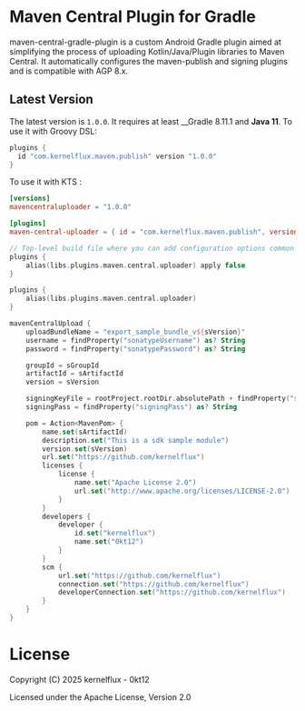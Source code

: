 # Maven Central Plugin for Gradle

maven-central-gradle-plugin is a custom Android Gradle plugin aimed at simplifying the process of uploading Kotlin/Java/Plugin libraries to Maven Central. It automatically configures the maven-publish and signing plugins and is compatible with AGP 8.x.

## Latest Version

The latest version is ``1.0.0``. It requires at least __Gradle 8.11.1 and __Java 11__.
To use it with Groovy DSL:

```gradle
plugins {
  id "com.kernelflux.maven.publish" version "1.0.0"
}
```

To use it with KTS :

```toml
[versions]
mavencentraluploader = "1.0.0"

[plugins]
maven-central-uploader = { id = "com.kernelflux.maven.publish", version.ref = "mavencentraluploader" }
```

```kts
// Top-level build file where you can add configuration options common to all sub-projects/modules.
plugins {
    alias(libs.plugins.maven.central.uploader) apply false
}
```

```kts
plugins {
    alias(libs.plugins.maven.central.uploader)
}

mavenCentralUpload {
    uploadBundleName = "export_sample_bundle_v${sVersion}"
    username = findProperty("sonatypeUsername") as? String
    password = findProperty("sonatypePassword") as? String

    groupId = sGroupId
    artifactId = sArtifactId
    version = sVersion

    signingKeyFile = rootProject.rootDir.absolutePath + findProperty("signingKeyFile") as? String
    signingPass = findProperty("signingPass") as? String

    pom = Action<MavenPom> {
        name.set(sArtifactId)
        description.set("This is a sdk sample module")
        version.set(sVersion)
        url.set("https://github.com/kernelflux")
        licenses {
            license {
                name.set("Apache License 2.0")
                url.set("http://www.apache.org/licenses/LICENSE-2.0")
            }
        }
        developers {
            developer {
                id.set("kernelflux")
                name.set("0kt12")
            }
        }
        scm {
            url.set("https://github.com/kernelflux")
            connection.set("https://github.com/kernelflux")
            developerConnection.set("https://github.com/kernelflux")
        }
    }
}
```

# License

Copyright (C) 2025 kernelflux - 0kt12

Licensed under the Apache License, Version 2.0
